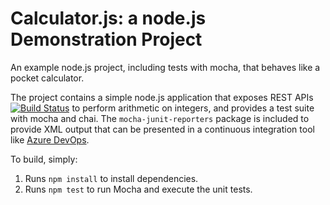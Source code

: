 Calculator.js: a node.js Demonstration Project
==============================================
An example node.js project, including tests with mocha, that behaves like
a pocket calculator.

The project contains a simple node.js application that exposes REST APIs
[![Build Status](https://dev.azure.com/assanesene/Integrating%20External%20Source%20Control%20with%20Azure%20Pipelines/_apis/build/status/azou12.calculator?branchName=master)](https://dev.azure.com/assanesene/Integrating%20External%20Source%20Control%20with%20Azure%20Pipelines/_build/latest?definitionId=5&branchName=master)
to perform arithmetic on integers, and provides a test suite with mocha
and chai.  The `mocha-junit-reporters` package is included to provide XML
output that can be presented in a continuous integration tool like
[Azure DevOps](https://azure.com/devops).

To build, simply:

1. Runs `npm install` to install dependencies.
2. Runs `npm test` to run Mocha and execute the unit tests.

